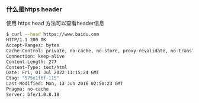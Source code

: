 ### 什么是https header

使用 https  head 方法可以查看header信息



```bash
$ curl --head https://www.baidu.com
HTTP/1.1 200 OK
Accept-Ranges: bytes
Cache-Control: private, no-cache, no-store, proxy-revalidate, no-transform
Connection: keep-alive
Content-Length: 277
Content-Type: text/html
Date: Fri, 01 Jul 2022 11:15:24 GMT
Etag: "575e1f6f-115"
Last-Modified: Mon, 13 Jun 2016 02:50:23 GMT
Pragma: no-cache
Server: bfe/1.0.8.18
```

